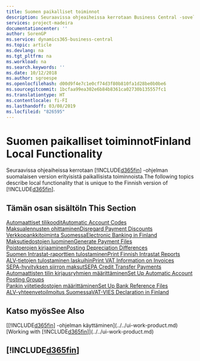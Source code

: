 ```yaml
---
title: Suomen paikalliset toiminnot
description: Seuraavissa ohjeaiheissa kerrotaan Business Central -sovelluksen suomalaisen version paikallisista toiminnoista.
services: project-madeira
documentationcenter: ''
author: SorenGP
ms.service: dynamics365-business-central
ms.topic: article
ms.devlang: na
ms.tgt_pltfrm: na
ms.workload: na
ms.search.keywords: ''
ms.date: 10/12/2018
ms.author: sgroespe
ms.openlocfilehash: d00d9f4e7c1e0cf74d3f80b810fa1d28be0b0be6
ms.sourcegitcommit: 1bcfaa99ea302e6b84b8361ca02730b135557fc1
ms.translationtype: HT
ms.contentlocale: fi-FI
ms.lasthandoff: 03/08/2019
ms.locfileid: "826595"
---
```

# <a name="finland-local-functionality"></a><span data-ttu-id="bc35e-103">Suomen paikalliset toiminnot</span><span class="sxs-lookup"><span data-stu-id="bc35e-103">Finland Local Functionality</span></span>
<span data-ttu-id="bc35e-104">Seuraavissa ohjeaiheissa kerrotaan [!INCLUDE[d365fin](../../includes/d365fin_md.md)] -ohjelman suomalaisen version erityisistä paikallisista toiminnoista.</span><span class="sxs-lookup"><span data-stu-id="bc35e-104">The following topics describe local functionality that is unique to the Finnish version of [!INCLUDE[d365fin](../../includes/d365fin_md.md)].</span></span>  

## <a name="in-this-section"></a><span data-ttu-id="bc35e-105">Tämän osan sisältö</span><span class="sxs-lookup"><span data-stu-id="bc35e-105">In This Section</span></span>  
[<span data-ttu-id="bc35e-106">Automaattiset tilikoodit</span><span class="sxs-lookup"><span data-stu-id="bc35e-106">Automatic Account Codes</span></span>](automatic-account-codes.md)  
[<span data-ttu-id="bc35e-107">Maksualennusten ohittaminen</span><span class="sxs-lookup"><span data-stu-id="bc35e-107">Disregard Payment Discounts</span></span>](how-to-disregard-payment-discounts.md)  
[<span data-ttu-id="bc35e-108">Verkkopankkitoiminta Suomessa</span><span class="sxs-lookup"><span data-stu-id="bc35e-108">Electronic Banking in Finland</span></span>](electronic-banking-in-finland.md)  
[<span data-ttu-id="bc35e-109">Maksutiedostojen luominen</span><span class="sxs-lookup"><span data-stu-id="bc35e-109">Generate Payment Files</span></span>](how-to-generate-payment-files.md)  
[<span data-ttu-id="bc35e-110">Poistoerojen kirjaaminen</span><span class="sxs-lookup"><span data-stu-id="bc35e-110">Posting Depreciation Differences</span></span>](posting-depreciation-differences.md)  
[<span data-ttu-id="bc35e-111">Suomen Intrastat-raporttien tulostaminen</span><span class="sxs-lookup"><span data-stu-id="bc35e-111">Print Finnish Intrastat Reports</span></span>](how-to-print-finnish-intrastat-reports.md)  
[<span data-ttu-id="bc35e-112">ALV-tietojen tulostaminen laskuihin</span><span class="sxs-lookup"><span data-stu-id="bc35e-112">Print VAT Information on Invoices</span></span>](how-to-print-vat-information-on-invoices.md)  
[<span data-ttu-id="bc35e-113">SEPA-hyvityksen siirron maksut</span><span class="sxs-lookup"><span data-stu-id="bc35e-113">SEPA Credit Transfer Payments</span></span>](sepa-credit-transfer-payments.md)  
[<span data-ttu-id="bc35e-114">Automaattisten tilin kirjausryhmien määrittäminen</span><span class="sxs-lookup"><span data-stu-id="bc35e-114">Set Up Automatic Account Posting Groups</span></span>](how-to-set-up-automatic-account-posting-groups.md)  
[<span data-ttu-id="bc35e-115">Pankin viitetiedostojen määrittäminen</span><span class="sxs-lookup"><span data-stu-id="bc35e-115">Set Up Bank Reference Files</span></span>](how-to-set-up-bank-reference-files.md)  
[<span data-ttu-id="bc35e-116">ALV-yhteenvetoilmoitus Suomessa</span><span class="sxs-lookup"><span data-stu-id="bc35e-116">VAT-VIES Declaration in Finland</span></span>](vat-vies-declaration-in-finland.md)

## <a name="see-also"></a><span data-ttu-id="bc35e-117">Katso myös</span><span class="sxs-lookup"><span data-stu-id="bc35e-117">See Also</span></span>
<span data-ttu-id="bc35e-118">[[!INCLUDE[d365fin](../../includes/d365fin_md.md)] -ohjelman käyttäminen](../../ui-work-product.md)</span><span class="sxs-lookup"><span data-stu-id="bc35e-118">[Working with [!INCLUDE[d365fin](../../includes/d365fin_md.md)]](../../ui-work-product.md)</span></span>     

## [!INCLUDE[d365fin](../../includes/free_trial_md.md)]  
